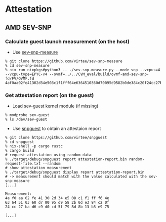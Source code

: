 # Attestation

## AMD SEV-SNP
### Calculate guest launch measurement (on the host)
- Use [sev-snp-measure](https://github.com/virtee/sev-snp-measure)
```
% git clone https://github.com/virtee/sev-snp-measure
% cd sev-snp-measure
% nix run nixpkgs#python3 -- ./sev-snp-measure.py --mode snp --vcpus=4 --vcpu-type=EPYC-v4 --ovmf=../../CVM_eval/build/ovmf-amd-sev-snp-fd/FV/OVMF.fd
4af0aa02fe41302d34e508c1f1fff64e6364510360d70095d9582b0de384c20f24cc27bad6c9d0cd5f798d8b13b8e975
```

### Get attestation report (on the guest)
- Load sev-guest kernel module (if missing)
```
% modprobe sev-guest
% ls /dev/sev-guest
```
- Use [snpguest](https://github.com/virtee/snpguest) to obtain an attestaion report
```
% git clone https://github.com/virtee/snpguest
% cd snpguest
% nix-shell -p cargo rustc
% cargo build
# request attestation using random data
% ./target/debug/snpguest report attestation-report.bin random-request-file.txt --random
# show attestation measurement
% ./target/debug/snpguest display report attestation-report.bin
# -> measurement should match with the value calculated with the sev-snp-measure
[...]

Measurement:
4a f0 aa 02 fe 41 30 2d 34 e5 08 c1 f1 ff f6 4e
63 64 51 03 60 d7 00 95 d9 58 2b 0d e3 84 c2 0f
24 cc 27 ba d6 c9 d0 cd 5f 79 8d 8b 13 b8 e9 75

[...]
```


